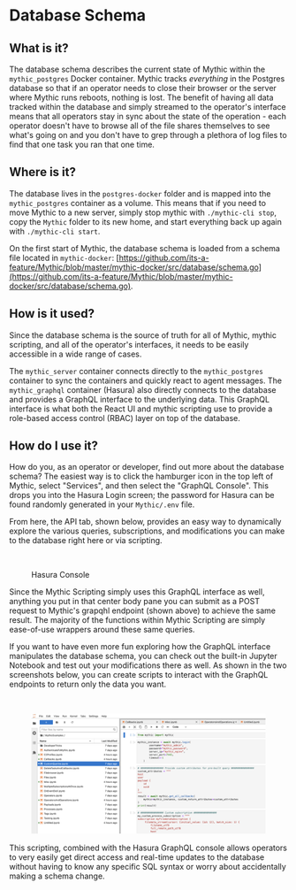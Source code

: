 # Database Schema

## What is it?

The database schema describes the current state of Mythic within the `mythic_postgres` Docker container. Mythic tracks _everything_ in the Postgres database so that if an operator needs to close their browser or the server where Mythic runs reboots, nothing is lost. The benefit of having all data tracked within the database and simply streamed to the operator's interface means that all operators stay in sync about the state of the operation - each operator doesn't have to browse all of the file shares themselves to see what's going on and you don't have to grep through a plethora of log files to find that one task you ran that one time.

## Where is it?

The database lives in the `postgres-docker` folder and is mapped into the `mythic_postgres` container as a volume. This means that if you need to move Mythic to a new server, simply stop mythic with `./mythic-cli stop`, copy the `Mythic` folder to its new home, and start everything back up again with `./mythic-cli start`.&#x20;

On the first start of Mythic, the database schema is loaded from a schema file located in `mythic-docker`: [https://github.com/its-a-feature/Mythic/blob/master/mythic-docker/src/database/schema.go](https://github.com/its-a-feature/Mythic/blob/master/mythic-docker/src/database/schema.go).

## How is it used?

Since the database schema is the source of truth for all of Mythic, mythic scripting, and all of the operator's interfaces, it needs to be easily accessible in a wide range of cases.&#x20;

The `mythic_server` container connects directly to the `mythic_postgres` container to sync the containers and quickly react to agent messages. The `mythic_graphql` container (Hasura) also directly connects to the database and provides a GraphQL interface to the underlying data. This GraphQL interface is what both the React UI and mythic scripting use to provide a role-based access control (RBAC) layer on top of the database.

## How do I use it?

How do you, as an operator or developer, find out more about the database schema? The easiest way is to click the hamburger icon in the top left of Mythic, select "Services", and then select the "GraphQL Console". This drops you into the Hasura Login screen; the password for Hasura can be found randomly generated in your `Mythic/.env` file.

From here, the API tab, shown below, provides an easy way to dynamically explore the various queries, subscriptions, and modifications you can make to the database right here or via scripting.

<figure><img src=".gitbook/assets/image (4).png" alt=""><figcaption><p>Hasura Console</p></figcaption></figure>

Since the Mythic Scripting simply uses this GraphQL interface as well, anything you put in that center body pane you can submit as a POST request to Mythic's grapqhl endpoint (shown above) to achieve the same result. The majority of the functions within Mythic Scripting are simply ease-of-use wrappers around these same queries.

If you want to have even more fun exploring how the GraphQL interface manipulates the database schema, you can check out the built-in Jupyter Notebook and test out your modifications there as well. As shown in the two screenshots below, you can create scripts to interact with the GraphQL endpoints to return only the data you want.

<figure><img src=".gitbook/assets/image (3).png" alt=""><figcaption></figcaption></figure>

<figure><img src=".gitbook/assets/image (1).png" alt=""><figcaption></figcaption></figure>

This scripting, combined with the Hasura GraphQL console allows operators to very easily get direct access and real-time updates to the database without having to know any specific SQL syntax or worry about accidentally making a schema change.
